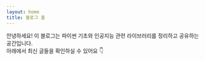 ```yaml
---
layout: home
title: 블로그 홈
---
```


안녕하세요! 이 블로그는 파이썬 기초와 인공지능 관련 라이브러리를 정리하고 공유하는 공간입니다.  
아래에서 최신 글들을 확인하실 수 있어요 👇
